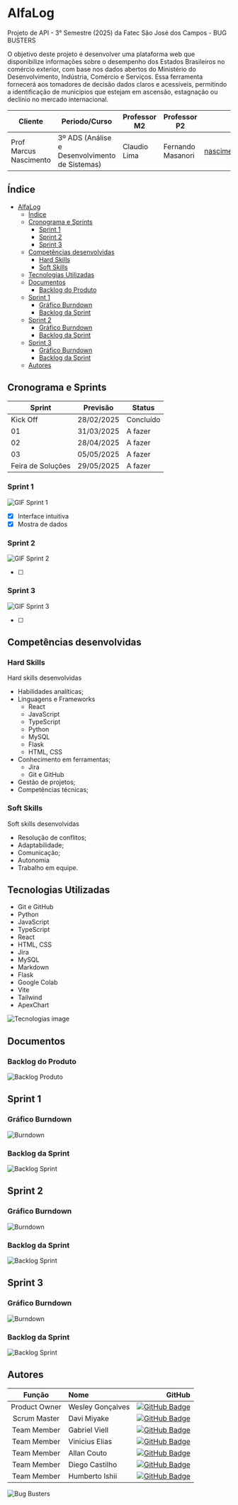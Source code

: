 # AlfaLog

Projeto de API - 3° Semestre (2025) da Fatec São José dos Campos - BUG BUSTERS

O objetivo deste projeto é desenvolver uma plataforma web que disponibilize informações sobre o
desempenho  dos  Estados  Brasileiros  no  comércio  exterior, com  base  nos  dados  abertos  do
Ministério  do  Desenvolvimento,  Indústria,  Comércio  e  Serviços.  Essa  ferramenta  fornecerá  aos
tomadores  de  decisão  dados  claros  e  acessíveis,  permitindo  a  identificação  de  municípios  que
estejam em ascensão, estagnação ou declínio no mercado internacional.

| Cliente          | Periodo/Curso                                  | Professor M2     | Professor P2     | Contato Cliente                    |
| ---------------- | ---------------------------------------------- | ---------------- | ---------------- | ---------------------------------- |
| Prof Marcus Nascimento  | 3º ADS (Análise e Desenvolvimento de Sistemas) | Claudio Lima | Fernando Masanori  | <nascimento.mv@fatec.sp.gov.br> |

## Índice

- [AlfaLog](#alfalog)
  - [Índice](#índice)
  - [Cronograma e Sprints](#cronograma-e-sprints)
    - [Sprint 1](#sprint-1)
    - [Sprint 2](#sprint-2)
    - [Sprint 3](#sprint-3)
  - [Competências desenvolvidas](#competências-desenvolvidas)
    - [Hard Skills](#hard-skills)
    - [Soft Skills](#soft-skills)
  - [Tecnologias Utilizadas](#tecnologias-utilizadas)
  - [Documentos](#documentos)
    - [Backlog do Produto](#backlog-do-produto)
  - [Sprint 1](#sprint-1-1)
    - [Gráfico Burndown](#gráfico-burndown)
    - [Backlog da Sprint](#backlog-da-sprint)
  - [Sprint 2](#sprint-2-1)
    - [Gráfico Burndown](#gráfico-burndown-1)
    - [Backlog da Sprint](#backlog-da-sprint-1)
  - [Sprint 3](#sprint-3-1)
    - [Gráfico Burndown](#gráfico-burndown-2)
    - [Backlog da Sprint](#backlog-da-sprint-2)
  - [Autores](#autores)

## Cronograma e Sprints

| Sprint            | Previsão   | Status    |
| ----------------- | ---------- | --------- |
| Kick Off          | 28/02/2025 | Concluído |
| 01                | 31/03/2025 | A fazer   |
| 02                | 28/04/2025 | A fazer   |
| 03                | 05/05/2025 | A fazer   |
| Feira de Soluções | 29/05/2025 | A fazer   |

### Sprint 1

![GIF Sprint 1](docs/gifs/GifSprint1.gif)

- [x] Interface intuitiva 
- [x] Mostra de dados 

### Sprint 2

![GIF Sprint 2](docs/gifs//GifSprint2.gif)

- [ ] 

### Sprint 3

![GIF Sprint 3](docs/gifs/GifSprint3.gif)

- [ ] 

## Competências desenvolvidas

### Hard Skills

Hard skills desenvolvidas

- Habilidades analíticas;
- Linguagens e Frameworks
  - React
  - JavaScript
  - TypeScript
  - Python
  - MySQL
  - Flask
  - HTML, CSS
- Conhecimento em ferramentas;
  - Jira
  - Git e GitHub
- Gestão de projetos;
- Competências técnicas;

### Soft Skills

Soft skills desenvolvidas

- Resolução de conflitos;
- Adaptabilidade;
- Comunicação;
- Autonomia
- Trabalho em equipe.

## Tecnologias Utilizadas

<!-- ![Tecnologias utilizadas](./docs/tecnologias-utilizadas.png) -->

- Git e GitHub
- Python
- JavaScript
- TypeScript
- React
- HTML, CSS
- Jira
- MySQL
- Markdown
- Flask
- Google Colab
- Vite
- Tailwind 
- ApexChart

![Tecnologias image](docs/images/tecnologias.png)


## Documentos

### Backlog do Produto

![Backlog Produto](docs/images/backlogProduto.png)

## Sprint 1

### Gráfico Burndown

![Burndown](docs/images/burndownSprint1.png)

### Backlog da Sprint

![Backlog Sprint](docs/images/backlogS1.png)

## Sprint 2

### Gráfico Burndown

![Burndown](docs/images/Burndown2.png)

### Backlog da Sprint

![Backlog Sprint](docs/images/BacklogSprint2.png)

## Sprint 3

### Gráfico Burndown

![Burndown](docs/images/Burndown3.png)

### Backlog da Sprint

![Backlog Sprint](docs/images/BacklogSprint3.png)

<!-- ## Veja Também

[Como Contribuir](./CONTRIBUTING.md) para você que quer contribuir no desenvolvimento desse projeto.

[Manual do Usuário](./docs/manual.md) para você que quer entender como utilizar o nosso site. -->

## Autores

|    Função     | Nome             |                                                                                                                                               GitHub |
| :-----------: | :--------------- | ---------------------------------------------------------------------------------------------------------------------------------------------------: |
|  Product Owner  | Wesley Gonçalves |      [![GitHub Badge](https://img.shields.io/badge/GitHub-111217?style=flat-square&logo=github&logoColor=white)](https://github.com/WesleyGoncalves) |
|  Scrum Master  | Davi Miyake      |            [![GitHub Badge](https://img.shields.io/badge/GitHub-111217?style=flat-square&logo=github&logoColor=white)](https://github.com/DaviMBDev) |
| Team Member | Gabriel Viell    | [![GitHub Badge](https://img.shields.io/badge/GitHub-111217?style=flat-square&logo=github&logoColor=white)](https://github.com/GabrielViellCastilho) |
| Team Member  | Vinicius Elias   |            [![GitHub Badge](https://img.shields.io/badge/GitHub-111217?style=flat-square&logo=github&logoColor=white)](https://github.com/ViniElias) |
|  Team Member  | Allan Couto      |           [![GitHub Badge](https://img.shields.io/badge/GitHub-111217?style=flat-square&logo=github&logoColor=white)](https://github.com/allancouto) |
|  Team Member  | Diego Castilho   |             [![GitHub Badge](https://img.shields.io/badge/GitHub-111217?style=flat-square&logo=github&logoColor=white)](https://github.com/DigoCast) |
|  Team Member  | Humberto Ishii   |        [![GitHub Badge](https://img.shields.io/badge/GitHub-111217?style=flat-square&logo=github&logoColor=white)](https://github.com/HumbertoIshii) |

![Bug Busters](docs/images/bug-busters-logo-black.jpg)
